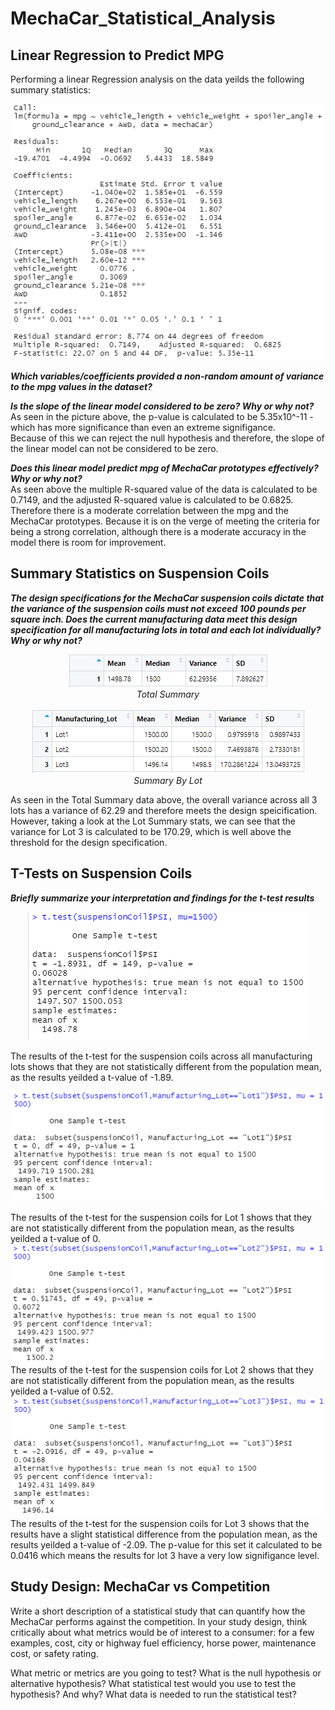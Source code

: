# MechaCar_Statistical_Analysis

## Linear Regression to Predict MPG
Performing a linear Regression analysis on the data yeilds the following summary statistics:

<p align="center">
<img src=https://github.com/smanowar/MechaCar_Statistical_Analysis/blob/main/images/image2.PNG> 
</p>

***Which variables/coefficients provided a non-random amount of variance to the mpg values in the dataset?***

 ***Is the slope of the linear model considered to be zero? Why or why not?***
<br>
As seen in the picture above, the p-value is calculated to be 5.35x10^-11 - which has more significance than even an extreme signifigance. 
<br>
Because of this we can reject the null hypothesis and therefore, the slope of the linear model can not be considered to be zero. 

***Does this linear model predict mpg of MechaCar prototypes effectively? Why or why not?***
<br>
As seen above the multiple R-squared value of the data is calculated to be 0.7149, and the adjusted R-squared value is calculated to be 0.6825. 
<br>
Therefore there is a moderate correlation between the mpg and the MechaCar prototypes. Because it is on the verge of meeting the criteria for being a strong correlation, although there is a moderate accuracy in the model there is room for improvement. 


## Summary Statistics on Suspension Coils
***The design specifications for the MechaCar suspension coils dictate that the variance of the suspension coils must not exceed 100 pounds per square inch. Does the current manufacturing data meet this design specification for all manufacturing lots in total and each lot individually? Why or why not?***

<p align="center">
<img src=https://github.com/smanowar/MechaCar_Statistical_Analysis/blob/main/images/total_summary.PNG>
  <br><i>Total Summary</i><br>
  <br>
<img src=https://github.com/smanowar/MechaCar_Statistical_Analysis/blob/main/images/lot_summary.PNG> 
  <br><i>Summary By Lot</i><br>
</p>

As seen in the Total Summary data above, the overall variance across all 3 lots has a variance of 62.29 and therefore meets the design speicification.
However, taking a look at the Lot Summary stats, we can see that the variance for Lot 3 is calculated to be 170.29, which is well above the threshold for the design specification.

## T-Tests on Suspension Coils
***Briefly summarize your interpretation and findings for the t-test results***
<p align="center">
<img src=https://github.com/smanowar/MechaCar_Statistical_Analysis/blob/main/images/t_testAllLots.PNG> 
</p>

The results of the t-test for the suspension coils across all manufacturing lots shows that they are not statistically different from the population mean,  as the results yeilded a t-value of -1.89.
<br>
<p align="center">
<img src=https://github.com/smanowar/MechaCar_Statistical_Analysis/blob/main/images/t_testLot1.PNG> 
</p>
The results of the t-test for the suspension coils for Lot 1 shows that they are not statistically different from the population mean, as the results yeilded a t-value of 0.
<br>
<img src=https://github.com/smanowar/MechaCar_Statistical_Analysis/blob/main/images/t_testLot2.PNG> 
The results of the t-test for the suspension coils for Lot 2 shows that they are not statistically different from the population mean, as the results yeilded a t-value of 0.52.
<br>
<img src=https://github.com/smanowar/MechaCar_Statistical_Analysis/blob/main/images/t_testLot3.PNG> 
The results of the t-test for the suspension coils for Lot 3 shows that the results have a slight statistical difference from the population mean, as the results yeilded a t-value of -2.09. The p-value for this set it calculated to be 0.0416 which means the results for lot 3 have a very low signifigance level.
</p>

## Study Design: MechaCar vs Competition

Write a short description of a statistical study that can quantify how the MechaCar performs against the competition. In your study design, think critically about what metrics would be of interest to a consumer: for a few examples, cost, city or highway fuel efficiency, horse power, maintenance cost, or safety rating.

What metric or metrics are you going to test?
What is the null hypothesis or alternative hypothesis?
What statistical test would you use to test the hypothesis? And why?
What data is needed to run the statistical test?
